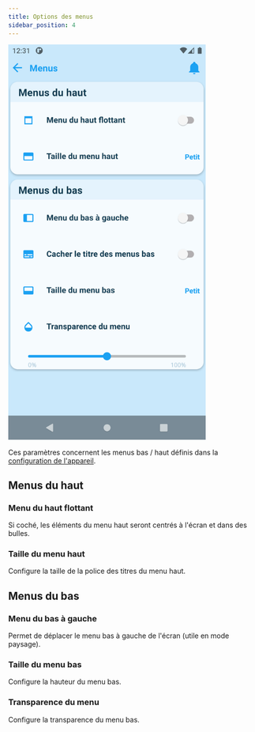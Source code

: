 ```yaml
---
title: Options des menus
sidebar_position: 4
---
```


<img src="../../../../../img/app/menuOptions.png"  width="400" />

Ces paramètres concernent les menus bas / haut définis dans la [configuration de l'appareil](/docs/documentation/plugin/equipment/deviceConfig).

## Menus du haut

### Menu du haut flottant

Si coché, les éléments du menu haut seront centrés à l'écran et dans des bulles.

### Taille du menu haut

Configure la taille de la police des titres du menu haut.

## Menus du bas

### Menu du bas à gauche

Permet de déplacer le menu bas à gauche de l'écran (utile en mode paysage).

### Taille du menu bas

Configure la hauteur du menu bas.

### Transparence du menu

Configure la transparence du menu bas.
